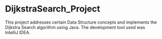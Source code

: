 # DijkstraSearch_Project
This project addresses certain Data Structure concepts and implements the Dijkstra Search algorithm using Java. The development tool used was IntelliJ IDEA.
